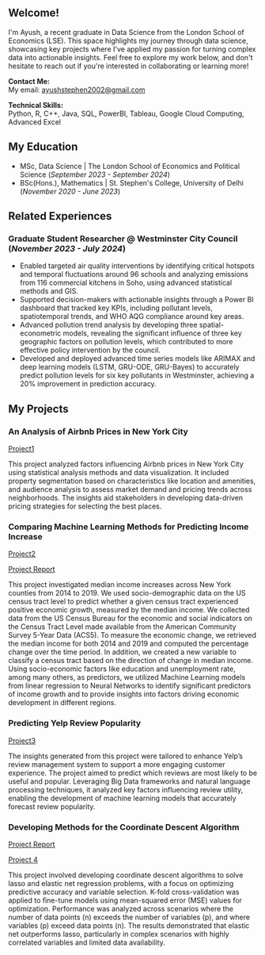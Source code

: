 ## Welcome! 
I'm Ayush, a recent graduate in Data Science from the London School of Economics (LSE). This space highlights my journey through data science, showcasing key projects where I've applied my passion for turning complex data into actionable insights. Feel free to explore my work below, and don't hesitate to reach out if you're interested in collaborating or learning more!

**Contact Me:**  
My email: [ayushstephen2002@gmail.com](mailto:ayushstephen2002@gmail.com)

**Technical Skills:**  
Python, R, C++, Java, SQL, PowerBI, Tableau, Google Cloud Computing, Advanced Excel

## My Education

- MSc, Data Science       | The London School of Economics and Political Science (_September 2023 - September 2024_)
- BSc(Hons.), Mathematics | St. Stephen's College, University of Delhi (_November 2020 - June 2023_)

## Related Experiences

### Graduate Student Researcher @ Westminster City Council (_November 2023 - July 2024_)

- Enabled targeted air quality interventions by identifying critical hotspots and temporal fluctuations around 96 schools and analyzing emissions from 116 commercial kitchens in Soho, using advanced statistical methods and GIS.
- Supported decision-makers with actionable insights through a Power BI dashboard that tracked key KPIs, including pollutant levels, spatiotemporal trends, and WHO AQG compliance around key areas.
- Advanced pollution trend analysis by developing three spatial-econometric models, revealing the significant influence of three key geographic factors on pollution levels, which contributed to more effective policy intervention by the council.
- Developed and deployed advanced time series models like ARIMAX and deep learning models (LSTM, GRU-ODE, GRU-Bayes) to accurately predict pollution levels for six key pollutants in Westminster, achieving a 20% improvement in prediction accuracy.

## My Projects

### An Analysis of Airbnb Prices in New York City

[Project1](Project1/Airbnb.html)

This project analyzed factors influencing Airbnb prices in New York City using statistical analysis methods and data visualization. It included property segmentation based on characteristics like location and amenities, and audience analysis to assess market demand and pricing trends across neighborhoods. The insights aid stakeholders in developing data-driven pricing strategies for selecting the best places.  

### Comparing Machine Learning Methods for Predicting Income Increase 

[Project2](Project2/ST443.html)

[Project Report](Project2/ML%20Report.pdf)

This project investigated median income increases across New York counties from 2014 to 2019. We used socio-demographic data on the US census tract level to predict whether a given census tract experienced positive economic growth, measured by the median income. We collected data from the US Census Bureau for the economic and social indicators on the Census Tract Level made available from the American Community Survey 5-Year Data (ACS5). To measure the economic change, we retrieved the median income for both 2014 and 2019 and computed the percentage change over the time period. In addition, we created a new variable to classify a census tract based on the direction of change in median income. Using socio-economic factors like education and unemployment rate, among many others, as predictors, we utilized Machine Learning models from linear regression to Neural Networks to identify significant predictors of income growth and to provide insights into factors driving economic development in different regions.

### Predicting Yelp Review Popularity 

[Project3](https://github.com/StephenCode24/myportfolio.github.io/tree/main/Project3)

The insights generated from this project were tailored to enhance Yelp’s review management system to support a more engaging customer experience. The project aimed to predict which reviews are most likely to be useful and popular. Leveraging Big Data frameworks and natural language processing techniques, it analyzed key factors influencing review utility, enabling the development of machine learning models that accurately forecast review popularity.  

### Developing Methods for the Coordinate Descent Algorithm

[Project Report](Project4/Coordinate%20Descent%20Algorithm.pdf)

[Project 4](Project4/Coordinate%20Descent%20Algorithm.R)

This project involved developing coordinate descent algorithms to solve lasso and elastic net regression problems, with a focus on optimizing predictive accuracy and variable selection. K-fold cross-validation was applied to fine-tune models using mean-squared error (MSE) values for optimization. Performance was analyzed across scenarios where the number of data points (n) exceeds the number of variables (p), and where variables (p) exceed data points (n). The results demonstrated that elastic net outperforms lasso, particularly in complex scenarios with highly correlated variables and limited data availability.

